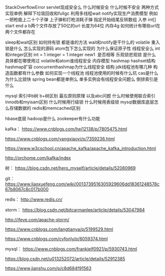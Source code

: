 StackOverflowError
servlet现成安全么 什么时候安全 什么时候不安全
两种方式实现单例
解释下垃圾回收和fullgc
利用多线程wait notify实现生产消费模型 例如一把枪能上二十个子弹 上子弹和打枪消耗子弹
指定开始结尾反转数组  入参 int[] start end
a b两个文件存放了50亿的url 长度为64位 内存4g 如何统计有哪些url在两个文件都存在

sleep和wait区别 如何持有锁 都是谁的方法
wait和notify是干什么的
volatile
重入锁是什么 怎么实现的源码
atom包下怎么实现的 为什么保证原子性 线程安全么
int和integer区别
int = 1 integer = 1 integer new1  是否相等
乐观锁悲观锁 是什么 具体都在哪使用过
volatile和atom谁线程安全
内存模型
hashmap hashset结构
hashmap扩容
concurrenthashmap为什么线程安全 结构
jdk线程池有哪几种 构造函数都有什么参数
如何实现一个线程池
线程池使用的时候有什么坑
cas是什么 为什么比锁快
spring bean都是单例么
单多实例会有线程安全问题么
倒排索引是什么

mysql 索引中b树 b+树区别 
最左原则原理 以及abc问题 
什么时候使用联合索引
innodb和myisam区别
什么时候用行级锁 什么时候用表级锁
mysql数据库底层怎么存储数据的
redis和memcached区别

hbase底层
hadoop是什么
zookeeper有什么功能



kafka：
https://www.cnblogs.com/hei12138/p/7805475.html

https://www.cnblogs.com/yangxiaoyi/p/7359236.html

https://www.w3cschool.cn/apache_kafka/apache_kafka_introduction.html

http://orchome.com/kafka/index


树：
https://blog.csdn.net/hero_myself/article/details/52080969

git：
https://www.liaoxuefeng.com/wiki/0013739516305929606dd18361248578c67b8067c8c017b000

redis：
http://www.redis.cn/

storm：
https://blog.csdn.net/bitcarmanlee/article/details/53047984

http://ifeve.com/apache-storm/

https://www.cnblogs.com/langtianya/p/5199529.html

https://www.cnblogs.com/cyfonly/p/6059374.html

mysql：
https://www.cnblogs.com/frankielf0921/p/5930743.html

https://blog.csdn.net/u013252072/article/details/52912385

https://www.jianshu.com/p/c8d684f91563
